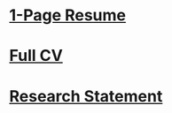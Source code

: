 # [1-Page Resume](Resume_Brian_Tang.pdf)

# [Full CV](CV_Brian_Tang.pdf)

# [Research Statement](Research_Statement_Brian_Tang.pdf)